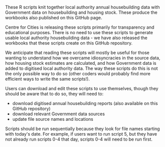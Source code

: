 These R scripts knit together local authority annual housebuilding data with Government data on housebuilding and housing stock. These produce the workbooks also published on this GitHub page.

Centre for Cities is releasing these scripts primarily for transparency and educational purposes. There is no need to use these scripts to generate usable local authority housebuilding data - we have also released the workbooks that these scripts create on this GitHub repository.

We anticipate that reading these scripts will mostly be useful for those wanting to understand how we overcame idiosyncracies in the source data, how housing stock estimates are calculated, and how Government data is added to digitised local authority data. The way these scripts do this is not the only possible way to do so (other coders would probably find more efficient ways to write the same scripts!).

Users can download and edit these scripts to use themselves, though they should be aware that to do so, they will need to:

- download digitised annual housebuilding reports (also available on this GitHub repository)
- download relevant Government data sources
- update file source names and locations

Scripts should be run sequentially because they look for file names starting with today's date. For example, if users want to run script 5, but they have not already run scripts 0-4 that day, scripts 0-4 will need to be run first.
